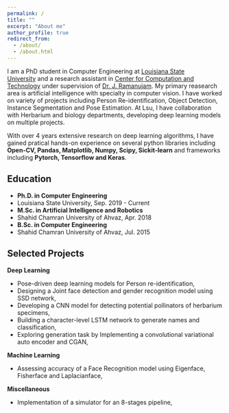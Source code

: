 ```yaml
---
permalink: /
title: ""
excerpt: "About me"
author_profile: true
redirect_from: 
  - /about/
  - /about.html
---
```


I am a PhD student in Computer Engineering at [Louisiana State University](https://www.lsu.edu) and a research assistant in [Center for Computation and Technology](https://www.cct.lsu.edu) under supervision of [Dr. J. Ramanujam](https://www.ece.lsu.edu/jxr/jxr.html). My primary reasearch area is artificial intelligence with specialty in computer vision. I have worked on variety of projects including Person Re-identification, Object Detection, Instance Segmentation and Pose Estimation. At Lsu, I have collaboration with Herbarium and biology departments, developing deep learning models on multiple projects.

With over 4 years extensive research on deep learning algorithms, I have gained pratical hands-on experience on several python libraries including **Open-CV, Pandas, Matplotlib, Numpy, Scipy, Sickit-learn** and frameworks including **Pytorch, Tensorflow and Keras**.  


Education
------

- **Ph.D. in Computer Engineering**
- Louisiana State University,  Sep. 2019 - Current
- **M.Sc. in Artificial Intelligence and Robotics**
- Shahid Chamran University of Ahvaz, Apr. 2018
- **B.Sc. in Computer Engineering** 
- Shahid Chamran University of Ahvaz, Jul. 2015


Selected Projects
------

**Deep Learning**

- Pose-driven deep learning models for Person re-identification,
- Designing a Joint face detection and gender recognition model using SSD network,
- Developing a CNN model for detecting potential pollinators of herbarium specimens,
- Building a character-level LSTM network to generate names and classification,
- Exploring generation task by Implementing a convolutional variational auto encoder and CGAN,



**Machine Learning**

- Assessing accuracy of a Face Recognition model using Eigenface, Fisherface and Laplacianface,



**Miscellaneous**

- Implementation of a simulator for an 8-stages pipeline,

